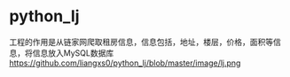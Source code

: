 # python_lj
工程的作用是从链家网爬取租房信息，信息包括，地址，楼层，价格，面积等信息，将信息放入MySQL数据库
https://github.com/liangxs0/python_lj/blob/master/image/lj.png
